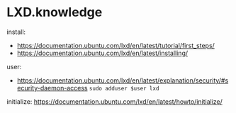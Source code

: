 # LXD.knowledge
install:
- https://documentation.ubuntu.com/lxd/en/latest/tutorial/first_steps/
- https://documentation.ubuntu.com/lxd/en/latest/installing/

user:
- https://documentation.ubuntu.com/lxd/en/latest/explanation/security/#security-daemon-access
`sudo adduser $user lxd`

initialize: https://documentation.ubuntu.com/lxd/en/latest/howto/initialize/
